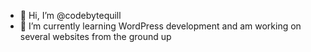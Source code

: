 - 👋 Hi, I’m @codebytequill
- 🌱 I’m currently learning WordPress development and am working on several websites from the ground up

<!---
codebytequill/codebytequill is a ✨ special ✨ repository because its `README.md` (this file) appears on your GitHub profile.
You can click the Preview link to take a look at your changes.
--->
